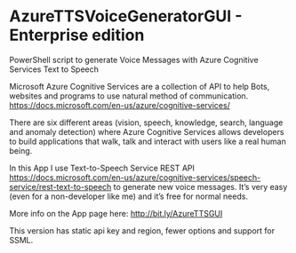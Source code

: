 # AzureTTSVoiceGeneratorGUI - Enterprise edition
PowerShell script to generate Voice Messages with Azure Cognitive Services Text to Speech

Microsoft Azure Cognitive Services are a collection of API to help Bots, websites and programs to use natural method of communication.
https://docs.microsoft.com/en-us/azure/cognitive-services/

There are six different areas (vision, speech, knowledge, search, language and anomaly detection) where Azure Cognitive Services allows developers to build applications that walk, talk and interact with users like a real human being.

In this App I use Text-to-Speech Service REST API https://docs.microsoft.com/en-us/azure/cognitive-services/speech-service/rest-text-to-speech to generate new voice messages. It’s very easy (even for a non-developer like me) and it’s free for normal needs.

More info on the App page here: http://bit.ly/AzureTTSGUI

This version has static api key and region, fewer options and support for SSML.
